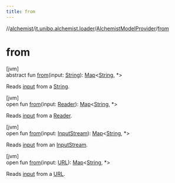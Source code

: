 ```yaml
---
title: from
---
```

//[alchemist](../../../index.html)/[it.unibo.alchemist.loader](../index.html)/[AlchemistModelProvider](index.html)/[from](from.html)



# from



[jvm]\
abstract fun [from](from.html)(input: [String](https://kotlinlang.org/api/latest/jvm/stdlib/kotlin/-string/index.html)): [Map](https://kotlinlang.org/api/latest/jvm/stdlib/kotlin.collections/-map/index.html)<[String](https://kotlinlang.org/api/latest/jvm/stdlib/kotlin/-string/index.html), *>



Reads [input](from.html) from a [String](https://kotlinlang.org/api/latest/jvm/stdlib/kotlin/-string/index.html).





[jvm]\
open fun [from](from.html)(input: [Reader](https://docs.oracle.com/javase/8/docs/api/java/io/Reader.html)): [Map](https://kotlinlang.org/api/latest/jvm/stdlib/kotlin.collections/-map/index.html)<[String](https://kotlinlang.org/api/latest/jvm/stdlib/kotlin/-string/index.html), *>



Reads [input](from.html) from a [Reader](https://docs.oracle.com/javase/8/docs/api/java/io/Reader.html).





[jvm]\
open fun [from](from.html)(input: [InputStream](https://docs.oracle.com/javase/8/docs/api/java/io/InputStream.html)): [Map](https://kotlinlang.org/api/latest/jvm/stdlib/kotlin.collections/-map/index.html)<[String](https://kotlinlang.org/api/latest/jvm/stdlib/kotlin/-string/index.html), *>



Reads [input](from.html) from an [InputStream](https://docs.oracle.com/javase/8/docs/api/java/io/InputStream.html).





[jvm]\
open fun [from](from.html)(input: [URL](https://docs.oracle.com/javase/8/docs/api/java/net/URL.html)): [Map](https://kotlinlang.org/api/latest/jvm/stdlib/kotlin.collections/-map/index.html)<[String](https://kotlinlang.org/api/latest/jvm/stdlib/kotlin/-string/index.html), *>



Reads [input](from.html) from a [URL](https://docs.oracle.com/javase/8/docs/api/java/net/URL.html).




